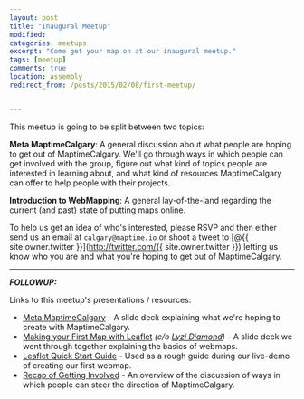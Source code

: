 ```yaml
---
layout: post
title: "Inaugural Meetup"
modified:
categories: meetups
excerpt: "Come get your map on at our inaugural meetup."
tags: [meetup]
comments: true
location: assembly
redirect_from: /posts/2015/02/08/first-meetup/


---
```


This meetup is going to be split between two topics:

**Meta MaptimeCalgary**: A general discussion about what people are hoping to get out of MaptimeCalgary. We'll go through ways in which people can get involved with the group, figure out what kind of topics people are interested in learning about, and what kind of resources MaptimeCalgary can offer to help people with their projects.

**Introduction to WebMapping**: A general lay-of-the-land regarding the current (and past) state of putting maps online.

To help us get an idea of who's interested, please RSVP and then either send us an email at `calgary@maptime.io` or shoot a tweet to [@{{ site.owner.twitter }}](http://twitter.com/{{ site.owner.twitter }}) letting us know who you are and what you're hoping to get out of MaptimeCalgary.

---

**_FOLLOWUP:_**

Links to this meetup's presentations / resources:

- [Meta MaptimeCalgary](/presentation-meta-maptime) - A slide deck explaining what we're hoping to create with MaptimeCalgary.
- [Making your First Map with Leaflet](http://lyzidiamond.com/nacis-talk/#0) _(c/o [Lyzi Diamond](http://lyzidiamond.com/))_ - A slide deck we went through together explaining the basics of webmaps.
- [Leaflet Quick Start Guide](http://leafletjs.com/examples/quick-start.html) - Used as a rough guide during our live-demo of creating our first webmap.
- [Recap of Getting Involved](/posts/2015/02/23/getting-involved/) - An overview of the discussion of ways in which people can steer the direction of MaptimeCalgary.
